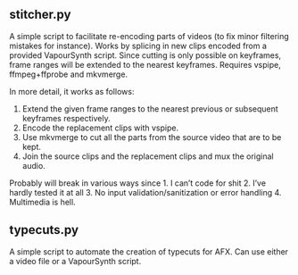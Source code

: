 ## stitcher.py

A simple script to facilitate re-encoding parts of videos (to fix minor filtering mistakes for instance).
Works by splicing in new clips encoded from a provided VapourSynth script.
Since cutting is only possible on keyframes, frame ranges will be extended to the nearest keyframes.
Requires vspipe, ffmpeg+ffprobe and mkvmerge.

In more detail, it works as follows:
1. Extend the given frame ranges to the nearest previous or subsequent keyframes respectively.
2. Encode the replacement clips with vspipe.
3. Use mkvmerge to cut all the parts from the source video that are to be kept.
4. Join the source clips and the replacement clips and mux the original audio.

Probably will break in various ways since 1. I can’t code for shit 2. I’ve hardly tested it at all 3. No input validation/sanitization or error handling 4. Multimedia is hell.

## typecuts.py

A simple script to automate the creation of typecuts for AFX.
Can use either a video file or a VapourSynth script.
